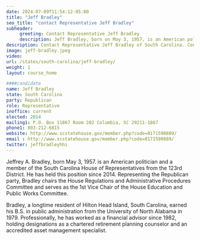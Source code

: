 ```yaml
---
date: 2024-07-09T11:54:12-05:00
title: "Jeff Bradley"
seo_title: "contact Representative Jeff Bradley"
subheader:
     greeting: Contact Representative Jeff Bradley
     description: Jeff Bradley, born on May 3, 1957, is an American politician affiliated with the Republican Party. He assumed office as a member of the South Carolina House of Representatives, representing District 123, in 2014.
description: Contact Representative Jeff Bradley of South Carolina. Contact information for Jeff Bradley includes email address, phone number, and mailing address.
image: jeff-bradley.jpeg
video:
url: /states/south-carolina/jeff-bradley/
weight: 1
layout: course_home

####candidate
name: Jeff Bradley
state: South Carolina
party: Republican
role: Representative
inoffice: current
elected: 2014
mailing1: P.O. Box 11867 Room 202 Columbia, SC 29211-1867
phone1: 803-212-6815
website: http://www.scstatehouse.gov/member.php?code=0171590889/
email : http://www.scstatehouse.gov/member.php?code=0171590889/
twitter: jeffbradleyhhi
---
```

Jeffrey A. Bradley, born May 3, 1957. is an American politician and a member of the South Carolina House of Representatives from the 123rd District. He has held this position since 2014. Representing the Republican party, Bradley chairs the House Regulations and Administrative Procedures Committee and serves as the 1st Vice Chair of the House Education and Public Works Committee.

Bradley, a longtime resident of Hilton Head Island, South Carolina, earned his B.S. in public administration from the University of North Alabama in 1979. Professionally, he has worked as a financial advisor since 1982, holding designations as a chartered retirement planning counselor and an accredited asset management specialist.
